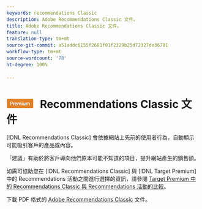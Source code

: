 ```yaml
---
keywords: recommendations Classic
description: Adobe Recommendations Classic 文件。
title: Adobe Recommendations Classic 文件。
feature: null
translation-type: tm+mt
source-git-commit: a51addc6155f2681f01f2329b25d72327de36701
workflow-type: tm+mt
source-wordcount: '78'
ht-degree: 100%

---
```



# ![PREMIUM](/help/assets/premium.png) Recommendations Classic 文件

[!DNL Recommendations Classic] 會依據網站上先前的使用者行為，自動顯示可能吸引客戶的產品或內容。

「建議」有助於將客戶導向他們原本可能不知道的項目，提升網站產生的銷售額。

如需可協助您在 [!DNL Recommendations Classic] 與 [!DNL Target Premium] 中的 Recommendations 活動之間進行選擇的資訊，請參閱 [Target Premium 中的 Recommendations Classic 與 Recommendations 活動的比較](/help/c-recommendations/c-recommendations-faq/recommendations-classic-versus-recommendations-activities-target-premium.md)。

下載 PDF 格式的 [Adobe Recommendations Classic](/help/assets/adobe-recommendations-classic.pdf) 文件。